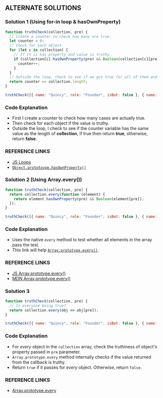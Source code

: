 ## ALTERNATE SOLUTIONS

### Solution 1 (Using for-in loop & hasOwnProperty)
```js
function truthCheck(collection, pre) {
  // Create a counter to check how many are true.
  let counter = 0;
  // Check for each object
  for (let c in collection) {
    // If it is has property and value is truthy
    if (collection[c].hasOwnProperty(pre) && Boolean(collection[c][pre])) {
      counter++;
    }
  }
  // Outside the loop, check to see if we got true for all of them and return true or false
  return counter == collection.length;
}

truthCheck([{ name: "Quincy", role: "Founder", isBot: false }, { name: "Naomi", role: "", isBot: false }, { name: "Camperbot", role: "Bot", isBot: true }], "isBot");
```

### Code Explanation
- First I create a counter to check how many cases are actually true.
- Then check for each object if the value is truthy.
- Outside the loop, I check to see if the counter variable has the same value as the length of **collection**, if true then return **true**, otherwise, return **false**.

### REFERENCE LINKS
- [JS Loops](https://www.freecodecamp.org/news/javascript-for-loops/)
- [`Object.prototoype.hasOwnProperty()`](https://developer.mozilla.org/en/docs/Web/JavaScript/Reference/Global_Objects/Object/hasOwnProperty)


### Solution 2 (Using Array.every())
```js
function truthCheck(collection, pre) {
  return collection.every(function (element) {
    return element.hasOwnProperty(pre) && Boolean(element[pre]);
  });
}

truthCheck([{ name: "Quincy", role: "Founder", isBot: false }, { name: "Naomi", role: "", isBot: false }, { name: "Camperbot", role: "Bot", isBot: true }], "isBot");
```

### Code Explanation
- Uses the native `every` method to test whether all elements in the array pass the test.
- This link will help [`Array.prototype.every()`](https://developer.mozilla.org/en-US/docs/Web/JavaScript/Reference/Global_Objects/Array/every).

### REFERENCE LINKS
- [JS Array.prototype.every()](https://forum.freecodecamp.org/t/how-to-use-javascript-array-prototype-every-explained-with-examples/14287)
- [MDN Array.prototype.every()](https://developer.mozilla.org/en-US/docs/Web/JavaScript/Reference/Global_Objects/Array/every)


### Solution 3 
```js
function truthCheck(collection, pre) {
  // Is everyone being true?
  return collection.every(obj => obj[pre]);
}

truthCheck([{ name: "Quincy", role: "Founder", isBot: false }, { name: "Naomi", role: "", isBot: false }, { name: "Camperbot", role: "Bot", isBot: true }], "isBot");
```

### Code Explanation
- For *every* object in the `collection` array, check the truthiness of object's property passed in `pre` parameter.
- `Array.prototype.every` method internally checks if the value returned from the callback is truthy.
- Return `true` if it passes for *every* object.  Otherwise, return `false`.

### REFERENCE LINKS
- [Array.prototype.every](https://devdocs.io/javascript/global_objects/array/every)

